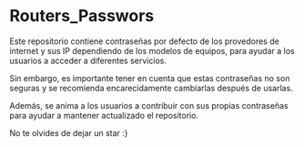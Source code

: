 # Routers_Passwors
Este repositorio contiene contraseñas por defecto de los provedores de internet y  sus IP dependiendo de los modelos de equipos, para ayudar a los usuarios a acceder a diferentes servicios. 

Sin embargo, es importante tener en cuenta que estas contraseñas no son seguras y se recomienda encarecidamente cambiarlas después de usarlas. 

Además, se anima a los usuarios a contribuir con sus propias contraseñas para ayudar a mantener actualizado el repositorio.

No te olvides de dejar un star :}
